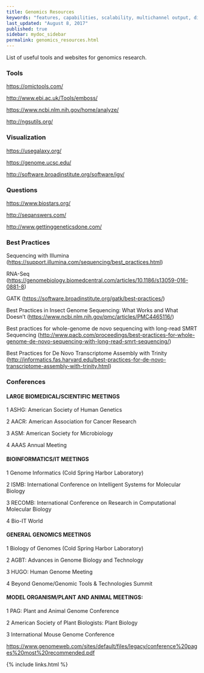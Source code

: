 ```yaml
---
title: Genomics Resources
keywords: "features, capabilities, scalability, multichannel output, dita, hats, comparison, benefits"
last_updated: "August 8, 2017"
published: true
sidebar: mydoc_sidebar
permalink: genomics_resources.html
---
```


List of useful tools and websites for genomics research.

### Tools
https://omictools.com/

http://www.ebi.ac.uk/Tools/emboss/

https://www.ncbi.nlm.nih.gov/home/analyze/

http://ngsutils.org/

### Visualization
https://usegalaxy.org/

https://genome.ucsc.edu/

http://software.broadinstitute.org/software/igv/

### Questions
https://www.biostars.org/

http://seqanswers.com/

http://www.gettinggeneticsdone.com/

### Best Practices
Sequencing with Illumina (https://support.illumina.com/sequencing/best_practices.html)

RNA-Seq (https://genomebiology.biomedcentral.com/articles/10.1186/s13059-016-0881-8)

GATK (https://software.broadinstitute.org/gatk/best-practices/)

Best Practices in Insect Genome Sequencing: What Works and What Doesn’t (https://www.ncbi.nlm.nih.gov/pmc/articles/PMC4465116/)

Best practices for whole-genome de novo sequencing with long-read SMRT Sequencing (http://www.pacb.com/proceedings/best-practices-for-whole-genome-de-novo-sequencing-with-long-read-smrt-sequencing/)

Best Practices for De Novo Transcriptome Assembly with Trinity (http://informatics.fas.harvard.edu/best-practices-for-de-novo-transcriptome-assembly-with-trinity.html)

### Conferences
#### LARGE BIOMEDICAL/SCIENTIFIC MEETINGS

1 ASHG: American Society of Human Genetics

2 AACR: American Association for Cancer Research

3 ASM: American Society for Microbiology

4 AAAS Annual Meeting

#### BIOINFORMATICS/IT MEETINGS
1 Genome Informatics (Cold Spring Harbor Laboratory)

2 ISMB: International Conference on Intelligent Systems for Molecular Biology

3 RECOMB: International Conference on Research in Computational Molecular Biology

4 Bio-IT World

#### GENERAL GENOMICS MEETINGS
1 Biology of Genomes (Cold Spring Harbor Laboratory)

2 AGBT: Advances in Genome Biology and Technology

3 HUGO: Human Genome Meeting

4 Beyond Genome/Genomic Tools & Technologies Summit

#### MODEL ORGANISM/PLANT AND ANIMAL MEETINGS:
1 PAG: Plant and Animal Genome Conference

2 American Society of Plant Biologists: Plant Biology

3 International Mouse Genome Conference


https://www.genomeweb.com/sites/default/files/legacy/conference%20pages%20most%20recommended.pdf

{% include links.html %}

